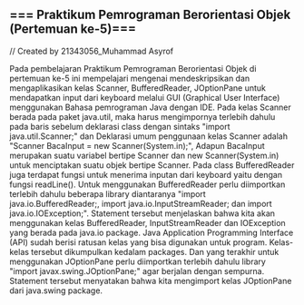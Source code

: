 ## === Praktikum Pemrograman Berorientasi Objek (Pertemuan ke-5)===

// Created by 21343056_Muhammad Asyrof

  Pada pembelajaran Praktikum Pemrograman Berorientasi Objek di pertemuan ke-5 ini mempelajari mengenai mendeskripsikan dan mengaplikasikan kelas Scanner, BufferedReader,  JOptionPane untuk  mendapatkan input  dari  keyboard melalui GUI (Graphical User Interface) menggunakan Bahasa pemrograman Java dengan IDE. 
  Pada kelas Scanner berada pada paket java.util, maka harus mengimpornya terlebih dahulu pada baris sebelum deklarasi class dengan sintaks "import java.util.Scanner;" dan Deklarasi umum penggunaan kelas Scanner adalah "Scanner BacaInput = new Scanner(System.in);", Adapun BacaInput merupakan suatu variabel bertipe Scanner dan new Scanner(System.in) untuk menciptakan suatu objek bertipe Scanner. 
    Pada class BufferedReader juga terdapat fungsi untuk menerima inputan dari keyboard yaitu dengan fungsi readLine(). Untuk menggunakan BufferedReader perlu diimportkan terlebih dahulu beberapa library diantaranya "import java.io.BufferedReader;, import java.io.InputStreamReader; dan import java.io.IOException;". Statement tersebut menjelaskan bahwa kita akan menggunakan kelas BufferedReader, InputStreamReader dan IOException yang berada pada java.io package. Java Application Programming Interface (API) sudah berisi ratusan kelas yang bisa digunakan untuk program. Kelas-kelas tersebut dikumpulkan kedalam packages. 
    Dan yang terakhir untuk menggunakan JOptionPane perlu diimportkan terlebih dahulu library "import javax.swing.JOptionPane;" agar berjalan dengan sempurna. Statement tersebut menyatakan bahwa kita mengimport kelas JOptionPane dari java.swing package.
